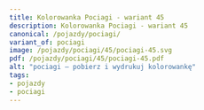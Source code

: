```yaml
---
title: Kolorowanka Pociagi - wariant 45
description: Kolorowanka Pociagi - wariant 45
canonical: /pojazdy/pociagi/
variant_of: pociagi
image: /pojazdy/pociagi/45/pociagi-45.svg
pdf: /pojazdy/pociagi/45/pociagi-45.pdf
alt: "pociagi – pobierz i wydrukuj kolorowankę"
tags:
- pojazdy
- pociagi
---
```

